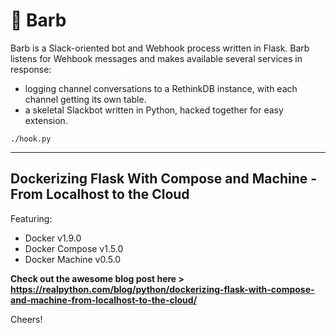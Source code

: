 # 👩 Barb

Barb is a Slack-oriented bot and Webhook process written in Flask. Barb listens for Wehbook messages and makes available several services in response:

* logging channel conversations to a RethinkDB instance, with each channel getting its own table.
* a skeletal Slackbot written in Python, hacked together for easy extension.

```
./hook.py
```

-----

## Dockerizing Flask With Compose and Machine - From Localhost to the Cloud

Featuring:

- Docker v1.9.0
- Docker Compose v1.5.0
- Docker Machine v0.5.0

**Check out the awesome blog post here > https://realpython.com/blog/python/dockerizing-flask-with-compose-and-machine-from-localhost-to-the-cloud/**

Cheers!
